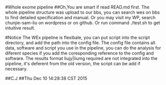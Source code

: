 #Whole exome pipeline
##Oh,You are smart if read READ.md first.
The whole pipeline structure was upload to our bbs, you can search wes on bbs to find detailed specification and manual.
Or you may visit my WP, search chunjie-sam-liu on wordpress or on github.
Or run command ./test.sh to get intuitive result.

#Notice
The WEx pipeline is flexibale, you can put script into the script directory, and add the path into the config file.
The config file contains all data, software and script you use in the pipeline, you can do the analysis for diferent species if you add the coresponding reference to the config and software.
The results format liujy|liumg required are not integrated into the pipeline, it's deferent from the old version, the script can be add if necessary.


##C.J
##Thu Dec 10 14:28:38 CST 2015
